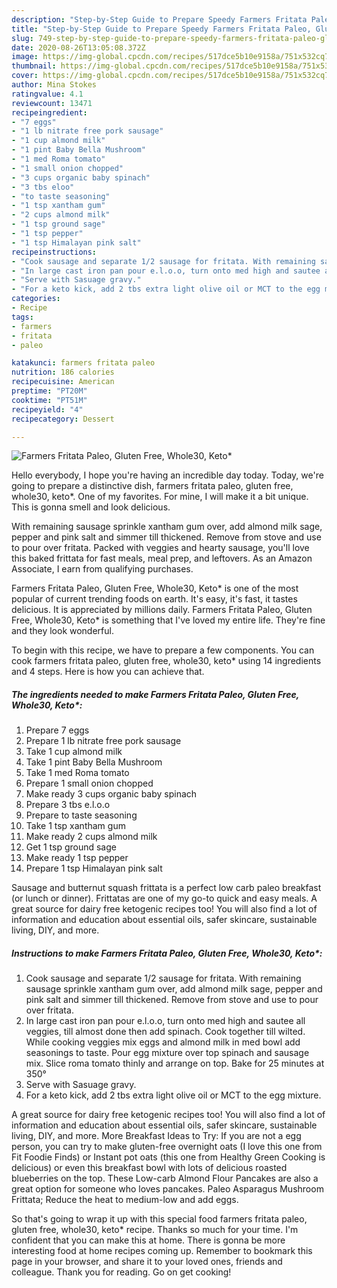 ```yaml
---
description: "Step-by-Step Guide to Prepare Speedy Farmers Fritata Paleo, Gluten Free, Whole30, Keto*"
title: "Step-by-Step Guide to Prepare Speedy Farmers Fritata Paleo, Gluten Free, Whole30, Keto*"
slug: 749-step-by-step-guide-to-prepare-speedy-farmers-fritata-paleo-gluten-free-whole30-keto
date: 2020-08-26T13:05:08.372Z
image: https://img-global.cpcdn.com/recipes/517dce5b10e9158a/751x532cq70/farmers-fritata-paleo-gluten-free-whole30-keto-recipe-main-photo.jpg
thumbnail: https://img-global.cpcdn.com/recipes/517dce5b10e9158a/751x532cq70/farmers-fritata-paleo-gluten-free-whole30-keto-recipe-main-photo.jpg
cover: https://img-global.cpcdn.com/recipes/517dce5b10e9158a/751x532cq70/farmers-fritata-paleo-gluten-free-whole30-keto-recipe-main-photo.jpg
author: Mina Stokes
ratingvalue: 4.1
reviewcount: 13471
recipeingredient:
- "7 eggs"
- "1 lb nitrate free pork sausage"
- "1 cup almond milk"
- "1 pint Baby Bella Mushroom"
- "1 med Roma tomato"
- "1 small onion chopped"
- "3 cups organic baby spinach"
- "3 tbs eloo"
- "to taste seasoning"
- "1 tsp xantham gum"
- "2 cups almond milk"
- "1 tsp ground sage"
- "1 tsp pepper"
- "1 tsp Himalayan pink salt"
recipeinstructions:
- "Cook sausage and separate 1/2 sausage for fritata. With remaining sausage sprinkle xantham gum over, add almond milk sage, pepper and pink salt and simmer till thickened. Remove from stove and use to pour over fritata."
- "In large cast iron pan pour e.l.o.o, turn onto med high and sautee all veggies, till almost done then add spinach. Cook together till wilted. While cooking veggies mix eggs and almond milk in med bowl add seasonings to taste. Pour egg mixture over top spinach and sausage mix. Slice roma tomato thinly and arrange on top. Bake for 25 minutes at 350°"
- "Serve with Sasuage gravy."
- "For a keto kick, add 2 tbs extra light olive oil or MCT to the egg mixture."
categories:
- Recipe
tags:
- farmers
- fritata
- paleo

katakunci: farmers fritata paleo 
nutrition: 186 calories
recipecuisine: American
preptime: "PT20M"
cooktime: "PT51M"
recipeyield: "4"
recipecategory: Dessert

---
```



![Farmers Fritata Paleo, Gluten Free, Whole30, Keto*](https://img-global.cpcdn.com/recipes/517dce5b10e9158a/751x532cq70/farmers-fritata-paleo-gluten-free-whole30-keto-recipe-main-photo.jpg)

Hello everybody, I hope you're having an incredible day today. Today, we're going to prepare a distinctive dish, farmers fritata paleo, gluten free, whole30, keto*. One of my favorites. For mine, I will make it a bit unique. This is gonna smell and look delicious.

With remaining sausage sprinkle xantham gum over, add almond milk sage, pepper and pink salt and simmer till thickened. Remove from stove and use to pour over fritata. Packed with veggies and hearty sausage, you&#39;ll love this baked frittata for fast meals, meal prep, and leftovers. As an Amazon Associate, I earn from qualifying purchases.

Farmers Fritata Paleo, Gluten Free, Whole30, Keto* is one of the most popular of current trending foods on earth. It's easy, it's fast, it tastes delicious. It is appreciated by millions daily. Farmers Fritata Paleo, Gluten Free, Whole30, Keto* is something that I've loved my entire life. They're fine and they look wonderful.


To begin with this recipe, we have to prepare a few components. You can cook farmers fritata paleo, gluten free, whole30, keto* using 14 ingredients and 4 steps. Here is how you can achieve that.

<!--inarticleads1-->

##### The ingredients needed to make Farmers Fritata Paleo, Gluten Free, Whole30, Keto*:

1. Prepare 7 eggs
1. Prepare 1 lb nitrate free pork sausage
1. Take 1 cup almond milk
1. Take 1 pint Baby Bella Mushroom
1. Take 1 med Roma tomato
1. Prepare 1 small onion chopped
1. Make ready 3 cups organic baby spinach
1. Prepare 3 tbs e.l.o.o
1. Prepare to taste seasoning
1. Take 1 tsp xantham gum
1. Make ready 2 cups almond milk
1. Get 1 tsp ground sage
1. Make ready 1 tsp pepper
1. Prepare 1 tsp Himalayan pink salt


Sausage and butternut squash frittata is a perfect low carb paleo breakfast (or lunch or dinner). Frittatas are one of my go-to quick and easy meals. A great source for dairy free ketogenic recipes too! You will also find a lot of information and education about essential oils, safer skincare, sustainable living, DIY, and more. 

<!--inarticleads2-->

##### Instructions to make Farmers Fritata Paleo, Gluten Free, Whole30, Keto*:

1. Cook sausage and separate 1/2 sausage for fritata. With remaining sausage sprinkle xantham gum over, add almond milk sage, pepper and pink salt and simmer till thickened. Remove from stove and use to pour over fritata.
1. In large cast iron pan pour e.l.o.o, turn onto med high and sautee all veggies, till almost done then add spinach. Cook together till wilted. While cooking veggies mix eggs and almond milk in med bowl add seasonings to taste. Pour egg mixture over top spinach and sausage mix. Slice roma tomato thinly and arrange on top. Bake for 25 minutes at 350°
1. Serve with Sasuage gravy.
1. For a keto kick, add 2 tbs extra light olive oil or MCT to the egg mixture.


A great source for dairy free ketogenic recipes too! You will also find a lot of information and education about essential oils, safer skincare, sustainable living, DIY, and more. More Breakfast Ideas to Try: If you are not a egg person, you can try to make gluten-free overnight oats (I love this one from Fit Foodie Finds) or Instant pot oats (this one from Healthy Green Cooking is delicious) or even this breakfast bowl with lots of delicious roasted blueberries on the top. These Low-carb Almond Flour Pancakes are also a great option for someone who loves pancakes. Paleo Asparagus Mushroom Frittata; Reduce the heat to medium-low and add eggs. 

So that's going to wrap it up with this special food farmers fritata paleo, gluten free, whole30, keto* recipe. Thanks so much for your time. I'm confident that you can make this at home. There is gonna be more interesting food at home recipes coming up. Remember to bookmark this page in your browser, and share it to your loved ones, friends and colleague. Thank you for reading. Go on get cooking!
